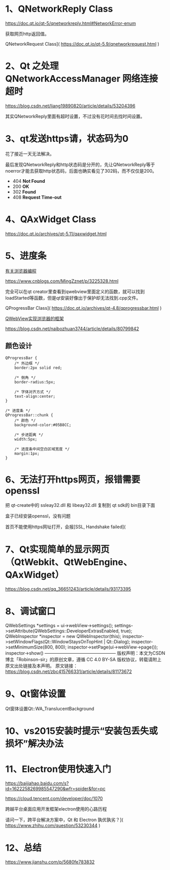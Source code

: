 # 1、QNetworkReply Class

 https://doc.qt.io/qt-5/qnetworkreply.html#NetworkError-enum 

获取网页http返回值。

QNetworkRequest Class]( https://doc.qt.io/qt-5.9/qnetworkrequest.html )

# 2、Qt 之处理 QNetworkAccessManager 网络连接超时

 https://blog.csdn.net/liang19890820/article/details/53204396 

其实QNetworkReply里面有超时设置，不过没有花时间去找时间设置。

# 3、qt发送https请，状态码为0

花了接近一天无法解决。

最后发现QNetworkReply和http状态码是分开的，先让QNetworkReply等于noerror才能去获取http状态码，后面也确实看见了302码，而不仅仅是200。

- 404 **Not Found** 
- 200 **OK** 
- 302 **Found** 
- 408 **Request Time-out** 



# 4、QAxWidget Class

 https://doc.qt.io/archives/qt-5.11/qaxwidget.html 

# 5、进度条

[有关浏览器编程]( https://wenku.baidu.com/view/002c5e74551810a6f52486c5.html )

 https://www.cnblogs.com/MingZznet/p/3225328.html 

完全可以在qt creator里查看到qwebview里面定义的函数，就可以找到loadStarted等函数，但是qt安装好像出于保护却无法找到.cpp文件。

QProgressBar Class]( https://doc.qt.io/archives/qt-4.8/qprogressbar.html )

[QWebView实现浏览器的框架]( https://blog.csdn.net/hpu11/article/details/79621522 )

 https://blog.csdn.net/naibozhuan3744/article/details/80799842 

## 颜色设计

```
QProgressBar {
	/* 外边框 */
	border:2px solid red;
	
	/* 倒角 */
	border-radius:5px;
	
	/* 字体对齐方式 */
	text-align:center;
}

/* 进度条 */
QProgressBar::chunk {
	/* 颜色 */
	background-color:#05B8CC;
	
	/* 步进距离 */
	width:5px;
	
	/* 进度条中间空白区域宽度 */
	margin:1px;
}
```



# 6、无法打开https网页，报错需要openssl

把 qt-create中的 ssleay32.dll 和 libeay32.dll 复制到 qt sdk的 bin目录下面

盒子已经安装openssl，没有问题

首页不能使用https网址打开，会报[SSL, Handshake failed](

# 7、Qt实现简单的显示网页（QtWebkit、QtWebEngine、QAxWidget）

 https://blog.csdn.net/qq_36651243/article/details/93173395 



# 8、调试窗口

QWebSettings *settings = ui->webView->settings();
settings->setAttribute(QWebSettings::DeveloperExtrasEnabled, true);
QWebInspector *inspector = new QWebInspector(this);
inspector->setWindowFlags(Qt::WindowStaysOnTopHint | Qt::Dialog);
inspector->setMinimumSize(800, 800);
inspector->setPage(ui->webView->page());
inspector->show()
————————————————
版权声明：本文为CSDN博主「Robinson-sir」的原创文章，遵循 CC 4.0 BY-SA 版权协议，转载请附上原文出处链接及本声明。
原文链接：https://blog.csdn.net/zbc415766331/article/details/81173672



# 9、Qt窗体设置

Qt窗体设置Qt::WA_TranslucentBackground



# 10、vs2015安装时提示“安装包丢失或损坏”解决办法

# 11、Electron使用快速入门

 https://baijiahao.baidu.com/s?id=1622258269985547290&wfr=spider&for=pc 

 https://cloud.tencent.com/developer/doc/1070 

跨越平台桌面应用开发框架electron使用的心路历程

请问一下，跨平台解决方案中，Qt 和 Electron 孰优孰劣？]( https://www.zhihu.com/question/53230344 )

# 12、总结

 https://www.jianshu.com/p/5680fe783832 